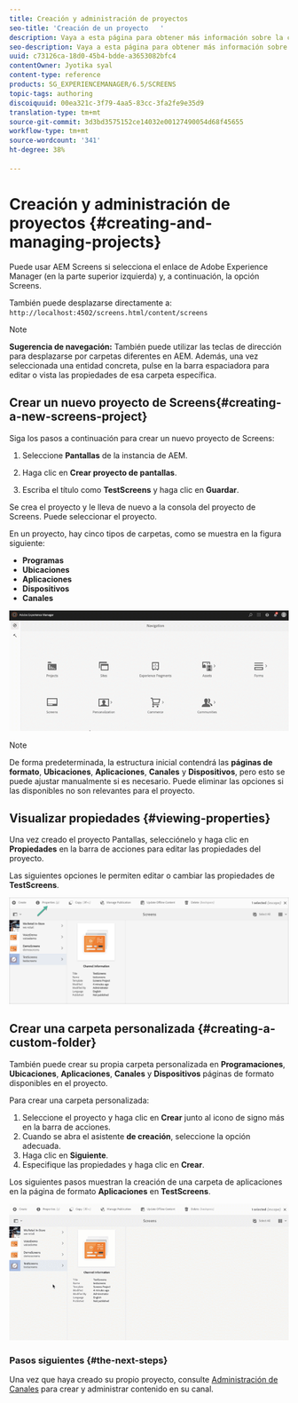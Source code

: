 ```yaml
---
title: Creación y administración de proyectos
seo-title: 'Creación de un proyecto   '
description: Vaya a esta página para obtener más información sobre la creación de un nuevo proyecto de Screens.
seo-description: Vaya a esta página para obtener más información sobre la creación de un nuevo proyecto de Screens.
uuid: c73126ca-18d0-45b4-bdde-a3653082bfc4
contentOwner: Jyotika syal
content-type: reference
products: SG_EXPERIENCEMANAGER/6.5/SCREENS
topic-tags: authoring
discoiquuid: 00ea321c-3f79-4aa5-83cc-3fa2fe9e35d9
translation-type: tm+mt
source-git-commit: 3d3bd3575152ce14032e00127490054d68f45655
workflow-type: tm+mt
source-wordcount: '341'
ht-degree: 38%

---
```



# Creación y administración de proyectos {#creating-and-managing-projects}

Puede usar AEM Screens si selecciona el enlace de Adobe Experience Manager (en la parte superior izquierda) y, a continuación, la opción Screens.

También puede desplazarse directamente a: `http://localhost:4502/screens.html/content/screens`


>[!NOTE]
>**Sugerencia de navegación:**
>También puede utilizar las teclas de dirección para desplazarse por carpetas diferentes en AEM. Además, una vez seleccionada una entidad concreta, pulse en la barra espaciadora para editar o vista las propiedades de esa carpeta específica.

## Crear un nuevo proyecto de Screens{#creating-a-new-screens-project} 

Siga los pasos a continuación para crear un nuevo proyecto de Screens:

1. Seleccione **Pantallas** de la instancia de AEM.

1. Haga clic en **Crear proyecto de pantallas**.

1. Escriba el título como **TestScreens** y haga clic en **Guardar**.

Se crea el proyecto y le lleva de nuevo a la consola del proyecto de Screens. Puede seleccionar el proyecto.

En un proyecto, hay cinco tipos de carpetas, como se muestra en la figura siguiente:

* **Programas**
* **Ubicaciones**
* **Aplicaciones**
* **Dispositivos**
* **Canales**

![player1](assets/create-project.gif)

>[!NOTE]
>
>De forma predeterminada, la estructura inicial contendrá las **páginas de formato**, **Ubicaciones**, **Aplicaciones**, **Canales** y **Dispositivos**, pero esto se puede ajustar manualmente si es necesario. Puede eliminar las opciones si las disponibles no son relevantes para el proyecto.


## Visualizar propiedades {#viewing-properties}

Una vez creado el proyecto Pantallas, selecciónelo y haga clic en **Propiedades** en la barra de acciones para editar las propiedades del proyecto.

Las siguientes opciones le permiten editar o cambiar las propiedades de **TestScreens**.

![image](assets/create-project2.png)


## Crear una carpeta personalizada {#creating-a-custom-folder}

También puede crear su propia carpeta personalizada en **Programaciones**, **Ubicaciones**, **Aplicaciones**, **Canales** y **Dispositivos** páginas de formato disponibles en el proyecto.

Para crear una carpeta personalizada:

1. Seleccione el proyecto y haga clic en **Crear** junto al icono de signo más en la barra de acciones.
1. Cuando se abra el asistente **de creación**, seleccione la opción adecuada.
1. Haga clic en **Siguiente**. 
1. Especifique las propiedades y haga clic en **Crear**.

Los siguientes pasos muestran la creación de una carpeta de aplicaciones en la página de formato **Aplicaciones** en **TestScreens**.

![player2-1](assets/create-project3.gif)

### Pasos siguientes {#the-next-steps}

Una vez que haya creado su propio proyecto, consulte [Administración de Canales](managing-channels.md) para crear y administrar contenido en su canal.


